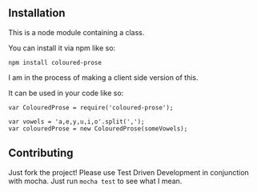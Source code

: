 Installation
-------------
This is a node module containing a class.

You can install it via npm like so:
```
npm install coloured-prose
```

I am in the process of making a client side version of this.

It can be used in your code like so:
```
var ColouredProse = require('coloured-prose');

var vowels = 'a,e,y,u,i,o'.split(',');
var colouredProse = new ColouredProse(someVowels);
```

Contributing
-------------
Just fork the project! Please use Test Driven Development in conjunction with mocha.
Just run `mocha test` to see what I mean.
